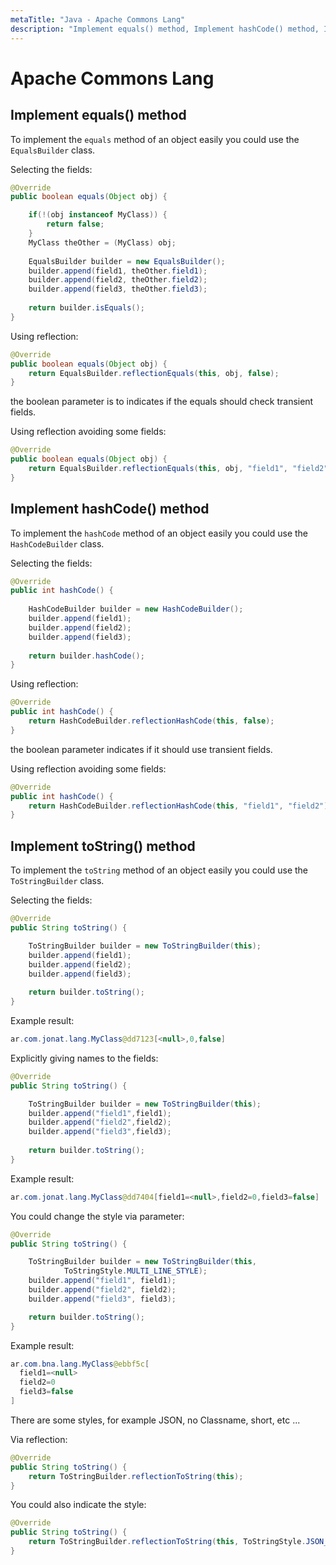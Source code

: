 ```yaml
---
metaTitle: "Java - Apache Commons Lang"
description: "Implement equals() method, Implement hashCode() method, Implement toString() method"
---
```


# Apache Commons Lang



## Implement equals() method


To implement the `equals` method of an object easily you could use the `EqualsBuilder` class.

Selecting the fields:

```java
@Override
public boolean equals(Object obj) {

    if(!(obj instanceof MyClass)) {
        return false;
    }
    MyClass theOther = (MyClass) obj;
    
    EqualsBuilder builder = new EqualsBuilder();
    builder.append(field1, theOther.field1);
    builder.append(field2, theOther.field2);
    builder.append(field3, theOther.field3);
    
    return builder.isEquals();
}

```

Using reflection:

```java
@Override
public boolean equals(Object obj) {
    return EqualsBuilder.reflectionEquals(this, obj, false);
}

```

the boolean parameter is to indicates if the equals should check transient fields.

Using reflection avoiding some fields:

```java
@Override
public boolean equals(Object obj) {
    return EqualsBuilder.reflectionEquals(this, obj, "field1", "field2");
}

```



## Implement hashCode() method


To implement the `hashCode` method of an object easily you could use the `HashCodeBuilder` class.

Selecting the fields:

```java
@Override
public int hashCode() {
    
    HashCodeBuilder builder = new HashCodeBuilder();
    builder.append(field1);
    builder.append(field2);
    builder.append(field3);
    
    return builder.hashCode();
}

```

Using reflection:

```java
@Override
public int hashCode() {
    return HashCodeBuilder.reflectionHashCode(this, false);
}

```

the boolean parameter indicates if it should use transient fields.

Using reflection avoiding some fields:

```java
@Override
public int hashCode() {
    return HashCodeBuilder.reflectionHashCode(this, "field1", "field2");
}

```



## Implement toString() method


To implement the `toString` method of an object easily you could use the `ToStringBuilder` class.

Selecting the fields:

```java
@Override
public String toString() {

    ToStringBuilder builder = new ToStringBuilder(this);
    builder.append(field1);
    builder.append(field2);
    builder.append(field3);
    
    return builder.toString();
}

```

Example result:

```java
ar.com.jonat.lang.MyClass@dd7123[<null>,0,false]

```

Explicitly giving names to the fields:

```java
@Override
public String toString() {

    ToStringBuilder builder = new ToStringBuilder(this);
    builder.append("field1",field1);
    builder.append("field2",field2);
    builder.append("field3",field3);
    
    return builder.toString();
}

```

Example result:

```java
ar.com.jonat.lang.MyClass@dd7404[field1=<null>,field2=0,field3=false]

```

You could change the style via parameter:

```java
@Override
public String toString() {

    ToStringBuilder builder = new ToStringBuilder(this,
            ToStringStyle.MULTI_LINE_STYLE);
    builder.append("field1", field1);
    builder.append("field2", field2);
    builder.append("field3", field3);

    return builder.toString();
}

```

Example result:

```java
ar.com.bna.lang.MyClass@ebbf5c[
  field1=<null>
  field2=0
  field3=false
]

```

There are some styles, for example JSON, no Classname, short, etc ...

Via reflection:

```java
@Override
public String toString() {
    return ToStringBuilder.reflectionToString(this);
}

```

You could also indicate the style:

```java
@Override
public String toString() {
    return ToStringBuilder.reflectionToString(this, ToStringStyle.JSON_STYLE);
}

```

